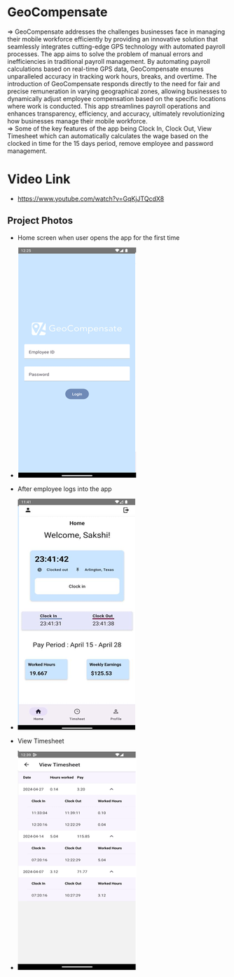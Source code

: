 # GeoCompensate
=> GeoCompensate addresses the challenges businesses face in managing their mobile workforce efficiently by providing an innovative solution that seamlessly integrates cutting-edge GPS technology with automated payroll processes. The app aims to solve the problem of manual errors and inefficiencies in traditional payroll management. By automating payroll calculations based on real-time GPS data, GeoCompensate ensures unparalleled accuracy in tracking work hours, breaks, and overtime. The introduction of GeoCompensate responds directly to the need for fair and precise remuneration in varying geographical zones, allowing businesses to dynamically adjust employee compensation based on the specific locations where work is 
conducted. This app streamlines payroll operations and enhances transparency, efficiency, and accuracy, ultimately revolutionizing how businesses manage their mobile workforce.  
=> Some of the key features of the app being Clock In, Clock Out, View Timesheet which can automatically calculates the wage based on the clocked in time for the 15 days period, remove employee and password management.

# Video Link
- https://www.youtube.com/watch?v=GqKjJTQcdX8

## Project Photos
- Home screen when user opens the app for the first time
- ![Home Screen](images/homescreen.png)
  
- After employee logs into the app
- ![Landing Page](images/landingpage.png)

- View Timesheet
- ![View Timesheet](images/view_timesheet.png)
